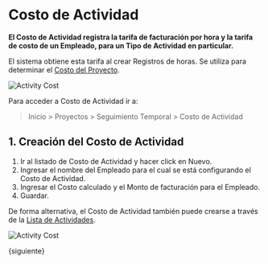 <!-- add-breadcrumbs -->
# Costo de Actividad

**El Costo de Actividad registra la tarifa de facturación por hora y la tarifa de costo de un Empleado, para un Tipo de Actividad en particular.**

El sistema obtiene esta tarifa al crear Registros de horas. Se utiliza para determinar el [Costo del Proyecto](/docs/user/manual/es/projects/project-costing).

<img class="screenshot" alt="Activity Cost" src="{{docs_base_url}}/assets/img/project/projects-activity-cost.png">

Para acceder a Costo de Actividad ir a:

> Inicio > Proyectos > Seguimiento Temporal > Costo de Actividad

## 1. Creación del Costo de Actividad

  1. Ir al listado de Costo de Actividad y hacer click en Nuevo.
  2. Ingresar el nombre del Empleado para el cual se está configurando el Costo de Actividad.
  3. Ingresar el Costo calculado y el Monto de facturación para el Empleado.
  3. Guardar.

De forma alternativa, el Costo de Actividad también puede crearse a través de la [Lista de Actividades](/docs/user/manual/es/projects/activity-type).

<img class="screenshot" alt="Activity Cost" src="{{docs_base_url}}/assets/img/project/projects-activity-cost-activity-type.png">

{siguiente}
